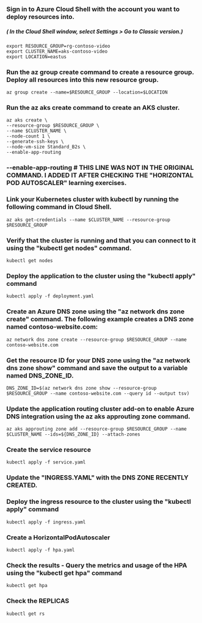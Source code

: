 ### Sign in to Azure Cloud Shell with the account you want to deploy resources into.
##### ( In the Cloud Shell window, select Settings > Go to Classic version.)

`export RESOURCE_GROUP=rg-contoso-video`               
`export CLUSTER_NAME=aks-contoso-video`                
`export LOCATION=eastus`               

### Run the az group create command to create a resource group. Deploy all resources into this new resource group.

`az group create --name=$RESOURCE_GROUP --location=$LOCATION`

### Run the az aks create command to create an AKS cluster.

```
az aks create \
--resource-group $RESOURCE_GROUP \
--name $CLUSTER_NAME \
--node-count 1 \
--generate-ssh-keys \
--node-vm-size Standard_B2s \
--enable-app-routing    
```
### --enable-app-routing    # THIS LINE WAS NOT IN THE ORIGINAL COMMAND. I ADDED IT AFTER CHECKING THE "HORIZONTAL POD AUTOSCALER" learning exercises.

### Link your Kubernetes cluster with kubectl by running the following command in Cloud Shell.

`az aks get-credentials --name $CLUSTER_NAME --resource-group $RESOURCE_GROUP`

### Verify that the cluster is running and that you can connect to it using the "kubectl get nodes" command.

`kubectl get nodes`

### Deploy the application to the cluster using the "kubectl apply" command

`kubectl apply -f deployment.yaml`

### Create an Azure DNS zone using the "az network dns zone create" command. The following example creates a DNS zone named contoso-website.com:

`az network dns zone create --resource-group $RESOURCE_GROUP --name contoso-website.com`

### Get the resource ID for your DNS zone using the "az network dns zone show" command and save the output to a variable named DNS_ZONE_ID.

`DNS_ZONE_ID=$(az network dns zone show --resource-group $RESOURCE_GROUP --name contoso-website.com --query id --output tsv)`

### Update the application routing cluster add-on to enable Azure DNS integration using the az aks approuting zone command.

`az aks approuting zone add --resource-group $RESOURCE_GROUP --name $CLUSTER_NAME --ids=${DNS_ZONE_ID} --attach-zones`

### Create the service resource

`kubectl apply -f service.yaml`

### Update the "INGRESS.YAML" with the DNS ZONE RECENTLY CREATED.

### Deploy the ingress resource to the cluster using the "kubectl apply" command

`kubectl apply -f ingress.yaml`

### Create a HorizontalPodAutoscaler 

`kubectl apply -f hpa.yaml`

### Check the results - Query the metrics and usage of the HPA using the "kubectl get hpa" command

`kubectl get hpa`

### Check the REPLICAS

`kubectl get rs`